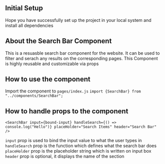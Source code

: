 ## Initial Setup

Hope you have successfully set up the project in your local system and install all dependencies

## About the Search Bar Component

This is a resuasble search bar component for the website. It can be used to filter and serach any results on the corresponding pages. This Component is highly reusable and customizable via props

## How to use the component

Import the component to `pages/index.js`
`import {SearchBar} from "../components/SearchBar";`

## How to handle props to the component

```
<SearchBar input={bound-input} handleSearch={() => console.log("Hello")} placeHolder="Search Items" header="Search Bar" />
```

`input` prop is used to bind the input value to what the user types in
`handleSearch` prop is the function which defines what the search bar does
`placeHolder` prop is the placeholder string which is written on input box
`header` prop is optional, it displays the name of the section
